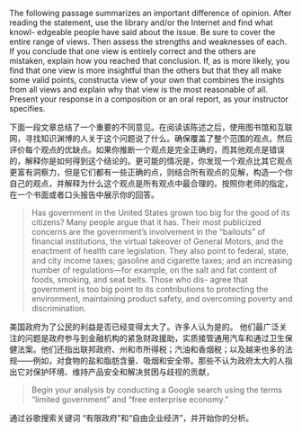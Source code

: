 The following passage summarizes an important difference of opinion. After reading the statement, use the library and/or the Internet and find what knowl- edgeable people have said about the issue. Be sure to cover the entire range of views. Then assess the strengths and weaknesses of each. If you conclude that one view is entirely correct and the others are mistaken, explain how you reached that conclusion. If, as is more likely, you find that one view is more insightful than the others but that they all make some valid points, constructa view of your own that combines the insights from all views and explain why that view is the most reasonable of all. Present your response in a composition or an oral report, as your instructor specifies.

下面一段文章总结了一个重要的不同意见。在阅读该陈述之后，使用图书馆和互联网，寻找知识渊博的人关于这个问题说了什么。确保覆盖了整个范围的观点。然后评价每个观点的优缺点。如果你推断一个观点是完全正确的，而其他观点是错误的，解释你是如何得到这个结论的。更可能的情况是，你发现一个观点比其它观点更富有洞察力，但是它们都有一些正确的点，则结合所有观点的见解，构造一个你自己的观点，并解释为什么这个观点是所有观点中最合理的。按照你老师的指定，在一个书面或者口头报告中展示你的回答。

> Has government in the United States grown too big for the good of its citizens? Many people argue that it has. Their most publicized concerns are the government’s involvement in the “bailouts” of financial institutions, the virtual takeover of General Motors, and the enactment of health care legislation. They also point to federal, state, and city income taxes; gasoline and cigarette taxes; and an increasing number of regulations—for example, on the salt and fat content of foods, smoking, and seat belts. Those who dis- agree that government is too big point to its contributions to protecting the environment, maintaining product safety, and overcoming poverty and discrimination.

美国政府为了公民的利益是否已经变得太大了。许多人认为是的。 他们最广泛关注的问题是政府参与到金融机构的紧急财政援助，实质接管通用汽车和通过卫生保健法案。他们还指出联邦政府、州和市所得税；汽油和香烟税；以及越来也多的法规——例如，对食物的盐和脂肪含量、吸烟和安全带。那些不认为政府太大的人指出它对保护环境、维持产品安全和解决贫困与歧视的贡献，

> Begin your analysis by conducting a Google search using the terms “limited government” and “free enterprise economy.”

通过谷歌搜索关键词 “有限政府”和“自由企业经济”，并开始你的分析。

